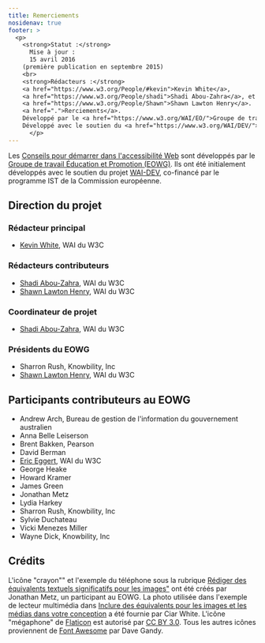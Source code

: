 ```yaml
---
title: Remerciements
nosidenav: true
footer: >
  <p>
    <strong>Statut :</strong>
      Mise à jour :
      15 avril 2016
    (première publication en septembre 2015)
    <br>
    <strong>Rédacteurs :</strong>
    <a href="https://www.w3.org/People/#kevin">Kevin White</a>,
    <a href="https://www.w3.org/People/shadi">Shadi Abou-Zahra</a>, et
    <a href="https://www.w3.org/People/Shawn">Shawn Lawton Henry</a>.
    <a href=".">Rerciements</a>.
    Développé par le <a href="https://www.w3.org/WAI/EO/">Groupe de travail Éducation et Promotion (EOWG)</a>.
    Développé avec le soutien du <a href="https://www.w3.org/WAI/DEV/">projet WAI-DEV</a>, co-financé par le programme <abbr title="Technologies de la Société de l'information">IST</abbr> de la Commission européenne.
      </p>
---
```


Les [Conseils pour démarrer dans l'accessibilité Web](/tips/) sont développés par
le [Groupe de travail Éducation et Promotion (EOWG)](https://www.w3.org/WAI/EO/). Ils ont été
initialement développés avec le soutien du projet [WAI-DEV](https://www.w3.org/WAI/DEV/),
co-financé par le programme IST de la Commission européenne.

Direction du projet
------------------

### Rédacteur principal

-   [Kevin White](https://www.w3.org/People/kevin), WAI du W3C

### Rédacteurs contributeurs

-   [Shadi Abou-Zahra](https://www.w3.org/People/shadi), WAI du W3C
-   [Shawn Lawton Henry](https://www.w3.org/People/shawn), WAI du W3C

### Coordinateur de projet

-   [Shadi Abou-Zahra](https://www.w3.org/People/shadi), WAI du W3C

### Présidents du EOWG

-   Sharron Rush, Knowbility, Inc
-   [Shawn Lawton Henry](https://www.w3.org/People/shawn), WAI du W3C

Participants contributeurs au EOWG
------------------------------

-   Andrew Arch, Bureau de gestion de l'information du gouvernement australien
-   Anna Belle Leiserson
-   Brent Bakken, Pearson
-   David Berman
-   [Eric Eggert](https://www.w3.org/People/yatil), WAI du W3C
-   George Heake
-   Howard Kramer
-   James Green
-   Jonathan Metz
-   Lydia Harkey
-   Sharron Rush, Knowbility, Inc
-   Sylvie Duchateau
-   Vicki Menezes Miller
-   Wayne Dick, Knowbility, Inc

Crédits
-------

L'icône "crayon"" et l'exemple du téléphone sous la rubrique [Rédiger des équivalents textuels significatifs pour les images"](writing.html#write-meaningful-text-alternatives-for-images) ont été créés par Jonathan Metz, un participant au EOWG. La photo utilisée dans l'exemple de lecteur multimédia dans [Inclure des équivalents pour les images et les médias dans votre conception](designing.html#include-image-and-media-alternatives-in-your-design)
a été fournie par Ciar White. L'icône "mégaphone" de
[Flaticon](http://www.flaticon.com) est autorisé par [CC BY
3.0](http://creativecommons.org/licenses/by/3.0/). Tous les autres icônes proviennent de [Font Awesome](http://fontawesome.io) par Dave Gandy.
